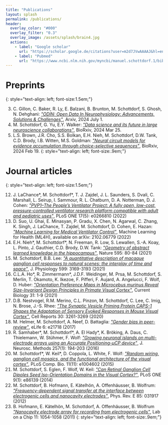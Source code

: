 ```yaml
---
title: "Publications"
layout: splash
permalink: /publications/
header:
  overlay_color: "#000"
  overlay_filter: "0.3"
  overlay_image: /assets/splash/brain4.jpg
  actions:
    - label: "Google scholar"
      url: "https://scholar.google.de/citations?user=m2d7JVwAAAAJ&hl=en"
    - label: "Pubmed"
      url: "https://www.ncbi.nlm.nih.gov/myncbi/manuel.schottdorf.1/bibliography/public/"
---
```


# Preprints
{: style="text-align: left; font-size:1.5em;"}

3. C. Gillon, C. Baker, R. Ly, E. Balzani, B. Brunton, M. Schottdorf, S. Ghosh, N. Dehghani: [*"ODIN: Open Data In Neurophysiology: Advancements, Solutions & Challenges"*](https://arxiv.org/abs/2407.00976), Arxiv, 2024 July 1.
2. M. Schottdorf, G. Yu, E.Y. Walker: [*"Data science and its future in large neuroscience collaborations"*](https://www.biorxiv.org/content/10.1101/2024.03.20.585936v1), BioRxiv, 2024 Mar 25.
1. L.S. Brown, J.R. Cho, S.S. Bolkan, E.H. Nieh, M. Schottdorf, D.W. Tank, C.D. Brody, I.B. Witten, M.S. Goldman: [*"Neural circuit models for evidence accumulation through choice-selective sequences"*](https://www.biorxiv.org/content/10.1101/2023.09.01.555612v4), BioRxiv, 2024 Feb 19. 
{: style="text-align: left; font-size:.9em;"}

# Journal articles
{: style="text-align: left; font-size:1.5em;"}

12. J. LaChance\*, M. Schottdorf\*, T. J. Zajdel, J. L. Saunders, S. Dvali, C. Marshall, L. Seirup, I. Sammour, R. L. Chatburn, D. A. Notterman, D. J. Cohen: [*"PVP1–The People’s Ventilator Project: A fully
open, low-cost, pressure-controlled ventilator research platform compatible with adult and pediatric uses"*](https://doi.org/10.1371/journal.pone.0266810), PLoS ONE 17(5): e0266810 (2022)
11. D. Suo, U. Ghai, E. Minasyan, P. Gradu, X. Chen, N. Agarwal, C. Zhang, K. Singh, J. LaChance, T. Zajdel, M. Schottdorf, D. Cohen, E. Hazan: [*"Machine Learning for Medical Ventilator Control"*](https://arxiv.org/abs/2102.06779), Machine Learning for Health (ML4H), available on arXiv: 2102.06779 (2022)
10. E.H. Nieh\*, M. Schottdorf\*, N. Freeman, R. Low, S. Lewallen, S.-A. Koay, L. Pinto, J. Gauthier, C.D. Brody, D.W. Tank: [*"Geometry of abstract learned knowledge in the hippocampus"*](https://www.nature.com/articles/s41586-021-03652-7), Nature 595: 80-84 (2021)
9. M. Schottdorf, B.B. Lee: [*"A quantitative description of macaque ganglion cell responses to natural scenes: the interplay of time and space"*](https://physoc.onlinelibrary.wiley.com/doi/abs/10.1113/JP281200), J. Physiology 599: 3169-3193 (2021)
8. C.L.A. Ho\*, R. Zimmermann\*, J.D.F. Weidinger, M. Prsa, M. Schottdorf, S. Merlin, T. Okamoto, K. Ikezoe, F. Pifferi, F. Aujard, A. Angelucci, F. Wolf, D. Huber: [*"Orientation Preference Maps in Microcebus murinus Reveal Size-Invariant Design Principles in Primate Visual Cortex"*](https://www.sciencedirect.com/science/article/pii/S0960982220317383), Current Biology 31: 1-9 (2021)
7. D.B. Nestvogel, R.M. Merino, C.L. Pinzon, M. Schottdorf, C. Lee, C. Imig, N. Brose, J.-S. Rhee: [*"The Synaptic Vesicle Priming Protein CAPS-1 Shapes the Adaptation of Sensory Evoked Responses in Mouse Visual Cortex"*](https://www.sciencedirect.com/science/article/pii/S2211124720302060), Cell Reports 30: 3261-3269 (2020)
6. M. Helmer, M. Schottdorf, A. Neef, D. Battaglia: [*"Gender bias in peer-review"*](https://elifesciences.org/articles/21718), eLife 6: e21718 (2017)
5. R. Samhaber\*, M. Schottdorf\*, A. El Hady\*, K. Bröking, A. Daus, C. Thielemann, W. Stühmer, F. Wolf: [*"Growing neuronal islands on multi-electrode arrays using an Accurate Positioning-µCP device"*](https://www.sciencedirect.com/science/article/abs/pii/S0165027015003556), J. Neurosc. Methods 257(1): 194-203 (2016)
4. M. Schottdorf\*, W. Keil\*, D. Coppola, L. White, F. Wolf: [*"Random wiring, ganglion cell mosaics, and the functional architecture of the visual cortex"*](https://journals.plos.org/ploscompbiol/article?id=10.1371/journal.pcbi.1004602), PLoS Comp. Bio. 11(11): e1004602 (2015)
3. M. Schottdorf, S. Eglen, F. Wolf, W. Keil: [*"Can Retinal Ganglion Cell Dipoles Seed Iso-Orientation Domains in the Visual Cortex?"*](https://journals.plos.org/plosone/article?id=10.1371/journal.pone.0086139), PLoS ONE 9(1): e86139 (2014)
2. M. Schottdorf, B. Hofmann, E. Kätelhön, A. Offenhäusser, B. Wolfrum: [*"Frequency-dependent signal transfer at the interface between electrogenic cells and nanocavity electrodes"*](https://journals.aps.org/pre/abstract/10.1103/PhysRevE.85.031917), Phys. Rev. E 85: 031917 (2012)
1. B. Hofmann, E. Kätelhön, M. Schottdorf, A. Offenhäusser, B. Wolfrum [*"Nanocavity electrode array for recording from electrogenic cells"*](https://pubs.rsc.org/en/content/articlelanding/2011/lc/c0lc00582g/unauth#!divAbstract), Lab on a Chip 11: 1054-1058 (2011)
{: style="text-align: left; font-size:.9em;"}

